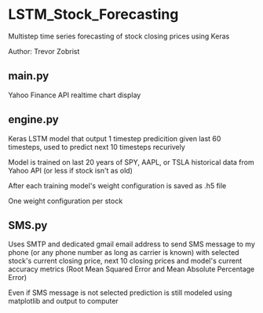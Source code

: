 # LSTM_Stock_Forecasting
Multistep time series forecasting of stock closing prices using Keras

Author: Trevor Zobrist

## main.py
Yahoo Finance API realtime chart display

## engine.py
Keras LSTM model that output 1 timestep predicition given last 60 timesteps, used to predict next 10 timesteps recurively

Model is trained on last 20 years of SPY, AAPL, or TSLA historical data from Yahoo API (or less if stock isn't as old)

After each training model's weight configuration is saved as .h5 file

One weight configuration per stock

## SMS.py
Uses SMTP and dedicated gmail email address to send SMS message to my phone (or any phone number as long as carrier is known) with selected stock's current closing price, next 10 closing prices and model's current accuracy metrics (Root Mean Squared Error and Mean Absolute Percentage Error)

Even if SMS message is not selected prediction is still modeled using matplotlib and output to computer
